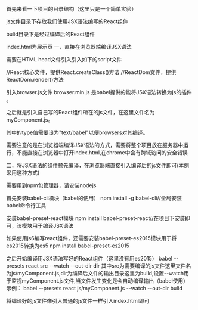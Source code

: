 首先来看一下项目的目录结构（这里只是一个简单实验）


js文件目录下存放我们使用JSX语法编写的React组件

bulid目录下是经过编译后的React组件

index.html为展示页
一，直接在浏览器端编译JSX语法

需要在HTML head文件引入引入如下的script文件
<script src='react.js'></script>//React核心文件，提供React.createClass()方法
<script src="react-dom.js"></script>//ReactDom文件，提供ReactDom.render()方法


引入browser.js文件
browser.min.js 是babel提供的能将JSX语法转换为js的插件 。

<script src="https://cdnjs.cloudflare.com/ajax/libs/babel-core/5.8.23/browser.min.js"></script>


之后就是引入自己写的React组件所在的js文件，在这里文件名为myComponent.js。
<script src="js/myComponent" type="text/babel"></script>
其中的type值需要设为"text/babel"以便browsers对其编译。

需要注意的是在浏览器端编译JSX语法的方式，需要将整个项目放在服务器中运行，不能直接在浏览器中打开index.html,在chrome中会有跨域访问的安全错误

二，将JSX语法的组件预先编译，在浏览器端直接引入编译后的js文件即可(本例采用这种方式)

需要用到npm包管理器，请安装nodejs

首先安装babel-cli模块（babel的使用）
npm install -g babel-cli//全局安装babel命令行工具

安装babel-preset-react模块
npm install babel-preset-react//在项目下安装即可，该模块用于编译JSX语法

如果使用js6编写react组件，还需要安装babel-preset-es2015模块用于将es2015转换为es5
npm install babel-preset-es2015

之后开始编译用JSX语法写好的React组件（这里没有用es2015）
babel --presets react src --watch --out-dir dir
其中src为需要编译的js文件这里文件名为js/myComponent.js,dir为编译后文件的输出目录这里为build,设置--watch用于监视myComponent.js文件,当文件发生变化是会自动编译输出（babel使用）
示例： babel --presets react js/myComponent.js --watch --out-dir bulid


将编译好的js文件像引入普通的js文件一样引入index.html即可
<script src="bulid/myComponent"></script>








